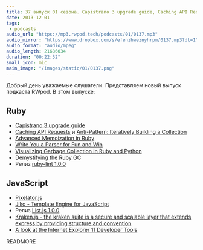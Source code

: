 ```yaml
---
title: 37 выпуск 01 сезона. Capistrano 3 upgrade guide, Caching API Requests, Pixelator.js, Kraken.js и прочее
date: 2013-12-01
tags:
 - podcasts
audio_url: "https://mp3.rwpod.tech/podcasts/01/0137.mp3"
audio_mirror: "https://www.dropbox.com/s/efenzhweznyhrpm/0137.mp3?dl=1"
audio_format: "audio/mpeg"
audio_length: 21686034
duration: "00:22:32"
small_icon: mic
main_image: "/images/static/01/0137.png"
---
```


Добрый день уважаемые слушатели. Представляем новый выпуск подкаста RWpod. В этом выпуске:

## Ruby

 - [Capistrano 3 upgrade guide](https://semaphoreapp.com/blog/2013/11/26/capistrano-3-upgrade-guide.html)
 - [Caching API Requests](http://robots.thoughtbot.com/caching-api-requests/) и [Anti-Pattern: Iteratively Building a Collection](http://robots.thoughtbot.com/iteration-as-an-anti-pattern/)
 - [Advanced Memoization in Ruby](http://gavinmiller.io/2013/advanced-memoization-in-ruby/)
 - [Write You a Parser for Fun and Win](http://viget.com/extend/write-you-a-parser-for-fun-and-win)
 - [Visualizing Garbage Collection in Ruby and Python](http://patshaughnessy.net/2013/10/24/visualizing-garbage-collection-in-ruby-and-python)
 - [Demystifying the Ruby GC](http://samsaffron.com/archive/2013/11/22/demystifying-the-ruby-gc)
 - Релиз [ruby-lint 1.0.0](https://github.com/YorickPeterse/ruby-lint/releases/tag/1.0.0)

## JavaScript

 - [Pixelator.js](http://iammerrick.github.io/pixelator.js/)
 - [Jiko - Template Engine for JavaScript](http://jiko.neoname.eu/)
 - Релиз [List.js 1.0.0](http://listjs.com/)
 - [Kraken.js - the kraken suite is a secure and scalable layer that extends express by providing structure and convention](http://krakenjs.com/)
 - [A look at the Internet Explorer 11 Developer Tools](http://eclipsesource.com/blogs/2013/11/25/a-look-at-the-internet-explorer-11-developer-tools/)

READMORE


